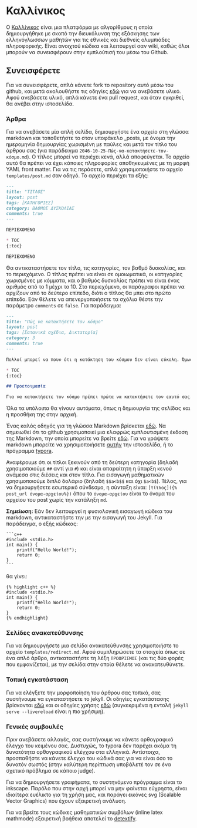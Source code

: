 # Καλλίνικος

Ο [Καλλίνικος](https://kallinikos.github.io) είναι μια πλατφόρμα με αλγορίθμους η οποία δημιουργήθηκε με σκοπό την διευκόλυνση της εξάσκησης των ελληνόγλωσσων μαθητών για τις εθνικές και διεθνείς ολυμπιάδες πληροφορικής. Είναι ανοιχτού κώδικα και λειτουργεί σαν wiki, καθώς όλοι μπορούν να συνεισφέρουν στην εμπλούτισή του μέσω του Github.

## Συνεισφέρετε

Για να συνεισφέρετε, απλά κάνετε fork το repository αυτό μέσω του github, και μετά ακολουθήστε τις οδηγίες [εδώ](http://rogerdudler.github.io/git-guide/) για να ανεβάσετε υλικό. Αφού ανεβάσετε υλικό, απλά κάνετε ένα pull request, και όταν εγκριθεί, θα ανέβει στην ιστοσελίδα.

### Άρθρα

Για να ανεβάσετε μία απλή σελίδα, δημιουργήστε ένα αρχείο στη γλώσσα markdown και τοποθετήστε το στον υποφάκελο _posts, με όνομα την ημερομηνία δημιουργίας χωρισμένη με παύλες και μετά τον τίτλο του άρθρου σας (για παράδειγμα `2046-10-25-Πώς-να-κατακτήσετε-τον-κόσμο.md`). Ο τίτλος μπορεί να περιέχει κενά, αλλά αποφεύγεται. Το αρχείο αυτό θα πρέπει να έχει κάποιες πληροφορίες αποθηκευμένες με τη μορφή YAML front matter. Για να τις περάσετε, απλά χρησιμοποιήστε το αρχείο `templates/post.md` σαν οδηγό. Το αρχείο περιέχει τα εξής:

```markdown
---
title: "ΤΙΤΛΟΣ"
layout: post
tags: [ΚΑΤΗΓΟΡΙΕΣ]
category: ΒΑΘΜΟΣ ΔΥΣΚΟΛΙΑΣ
comments: true
---

ΠΕΡΙΕΧΟΜΕΝΟ

* TOC
{:toc}

ΠΕΡΙΕΧΟΜΕΝΟ
```

Θα αντικαταστήσετε τον τίτλο, τις κατηγορίες, τον βαθμό δυσκολίας, και το περιεχόμενο. Ο τίτλος πρέπει να είναι σε ομοιωματικά, οι κατηγορίες χωρισμένες με κόμματα, και ο βαθμός δυσκολίας πρέπει να είναι ένας αριθμός από το 1 μέχρι το 10. Στο περιεχόμενο, οι παράγραφοι πρέπει να αρχίζουν από το δεύτερο επίπεδο, διότι ο τίτλος θα μπει στο πρώτο επίπεδο. Εάν θέλετε να απενεργοποιήσετε τα σχόλια θέστε την παράμετρο `comments` σε `false`. Για παράδειγμα:

```markdown
---
title: "Πώς να κατακτήσετε τον κόσμο"
layout: post
tags: [Σατανικά σχέδια, Δικτατορία]
category: 3
comments: true
---

Πολλοί μπορεί να πουν ότι η κατάκτηση του κόσμου δεν είναι εύκολη. Όμως, με αυτόν τον οδηγό, θα καταφέρετε σύντομα να γίνετε ο/η απόλυτος/η κυρίαρχος του κόσμου.

* TOC
{:toc}

## Προετοιμασία

Για να κατακτήσετε τον κόσμο πρέπει πρώτα να κατακτήσετε τον εαυτό σας.
```

Όλα τα υπόλοιπα θα γίνουν αυτόματα, όπως η δημιουργία της σελίδας και η προσθήκη της στην αρχική.

Ένας καλός οδηγός για τη γλώσσα Markdown βρίσκεται [εδώ](https://daringfireball.net/projects/markdown/syntax). Να σημειωθεί ότι το github χρησιμοποιεί μια ελαφρώς εμπλουτισμένη έκδοση της Markdown, την οποία μπορείτε να βρείτε [εδώ](https://guides.github.com/features/mastering-markdown/). Για να γράψετε markdown μπορείτε να χρησιμοποιήσετε [αυτήν](https://jbt.github.io/markdown-editor/) την ιστοσελίδα, ή το πρόγραμμα [typora](https://typora.io).

Αναφέρουμε ότι οι τίτλοι ξεκινούν από τη δεύτερη κατηγορία (δηλαδή χρησιμοποιούμε `##` αντί για `#`) και είναι απαραίτητη η ύπαρξη κενού ανάμεσα στις διέσεις και στον τίτλο. Για εισαγωγή μαθηματικών χρησιμοποιούμε διπλό δολάριο (δηλαδή `$$a<b$$` και όχι `$a<b$`). Τέλος, για να δημιουργήσετε εσωτερικό σύνδεσμο, η σύνταξη είναι: `[τίτλος]({% post_url όνομα-αρχείου%})` όπου το `όνομα-αρχείου` είναι το όνομα του αρχείου του post χωρίς την κατάληξη `md`. 

**Σημείωση:** Εάν δεν λειτουργεί η φυσιολογική εισαγωγή κώδικα του markdown, αντικαταστήστε την με την εισαγωγή του Jekyll. Για παράδειγμα, ο εξής κώδικας:

```
​```c++
#include <stdio.h>
int main() {
    printf("Hello World!");
    return 0;
}
​```
```

θα γίνει:

```
{% highlight c++ %}
#include <stdio.h>
int main() {
    printf("Hello World!");
    return 0;
}
{% endhighlight}
```

### Σελίδες ανακατεύθυνσης

Για να δημιουργήσετε μια σελίδα ανακατεύθυνσης χρησιμοποιήστε το αρχείο `templates/redirect.md`. Αφού συμπληρώσετε τα στοιχεία όπως σε ένα απλό άρθρο, αντικαταστήστε τη λέξη `ΠΡΟΟΡΙΣΜΟΣ` (και τις δύο φορές που εμφανίζεται), με την σελίδα στην οποία θέλετε να ανακατευθύνετε.

### Τοπική εγκατάσταση

Για να ελέγξετε την μορφοποίηση του άρθρου σας τοπικά, σας συστήνουμε να εγκαταστήσετε το jekyll. Οι οδηγίες εγκατάστασης βρίσκονται [εδώ](https://jekyllrb.com/docs/installation/) και οι οδηγίες χρήσης [εδώ](https://jekyllrb.com/docs/usage/) (συγκεκριμένα η εντολή `jekyll serve --livereload` είναι η πιο χρήσιμη).

### Γενικές συμβουλές

Πριν ανεβάσετε αλλαγές, σας συστήνουμε να κάνετε ορθογραφικό έλεγχο του κειμένου σας. Δυστυχώς, το typora δεν παρέχει ακόμα τη δυνατότητα ορθογραφικού ελέγχου στα ελληνικά. Αντίστοιχα, προσπαθήστε να κάνετε έλεγχο του κώδικά σας για να είναι όσο το δυνατόν σωστός (στην καλύτερη περίπτωση υποβάλετέ τον σε ένα σχετικό πρόβλημα σε κάποιο judge).

Για να δημιουργήσετε γραφήματα, το συστηνόμενο πρόγραμμα είναι το inkscape. Παρόλο που στην αρχή μπορεί να μην φαίνεται εύχρηστο, είναι ιδιαίτερα ευέλικτο για τη χρήση μας, και παράγει εικόνες svg (Scalable Vector Graphics) που έχουν εξαιρετική ανάλυση.

Για να βρείτε τους κώδικες μαθηματικών συμβόλων (inline latex mathmode) εξαιρετική βοήθεια αποτελεί το [detextify](http://detexify.kirelabs.org/classify.html).
